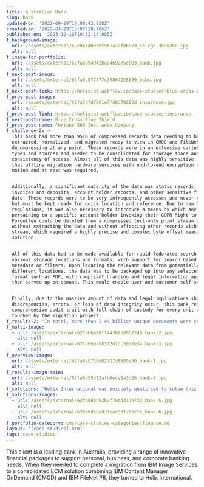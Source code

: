 ```yaml
---
title: Australian Bank
slug: bank
updated-on: '2022-09-29T19:08:43.828Z'
created-on: '2022-03-29T13:07:28.106Z'
published-on: '2023-10-18T19:32:14.085Z'
f_background-image:
  url: /assets/external/62e0b140939f961422fd6073_cs-cgd-385x260.jpg
  alt: null
f_image-for-portfolio:
  url: /assets/external/62fa6894d42bad469275d083_bank.jpg
  alt: null
f_next-post-image:
  url: /assets/external/62fa5c877477c39864228699_bcbs.jpg
  alt: null
f_next-post-link: https://helixint.webflow.io/case-studies/blue-cross-blue-shield
f_prev-post-image:
  url: /assets/external/62fa5dfd7661e7fd0d79203d_insurance.jpg
  alt: null
f_prev-post-link: https://helixint.webflow.io/case-studies/insurance
f_next-post-name: Blue Cross Blue Shield
f_prev-post-name: Fortune 500 Insurance Company
f_challenge-2: >-
  This bank had more than 95TB of compressed records data needing to be located,
  extracted, normalized, and migrated ready to view in CMOD and FileNet without
  decompressing at any point. These records were in an extensive variety of line
  types and sources and needed to be consolidated for storage space and
  consistency of access. Almost all of this data was highly sensitive, meaning
  that offline migration hardware services with end-to-end encryption both in
  motion and at rest was required.


  Additionally, a significant majority of the data was static records, including
  invoices and deposits, account holder records, and other sensitive financial
  data. These records were to be very infrequently accessed and never changed,
  but must be kept ready for quick location and reference. Due to new GDPR
  regulations, it was also necessary to introduce a means by which any data
  pertaining to a specific account holder invoking their GDPR Right to be
  Forgotten could be deleted from a compressed text-only print stream archive
  without extracting the data and without affecting other records within that
  stream, which required a highly precise and complex byte offset measurement
  solution.


  All of this data had to be made available for rapid federated search across
  various storage locations and formats, with support for search based on any
  metadata or filters. Upon locating the relevant data from potentially many
  different locations, the data was to be packaged up into any selected document
  format such as PDF, with compliant branding and legal information applied, and
  then served up on-demand. This would enable user and customer self-service.


  Finally, due to the massive amount of data and legal implications should any
  discrepancies, errors, or loss of data integrity occur, this bank required a
  comprehensive audit trail with full chain of custody for every unit of data
  touched by the migration project.
f_results-2: "In total, more than 2.4\_billion unique documents were collated, condensed, and combined as well as normalized for line types by the Helix Massive Archival Retrieval System (MARS)\_migration platform before being ingested into the consolidated destination solution.\n\nHelix saved this bank more than 5 times the total project cost within the first year due to retiring the licensing fee of the source ECM solution and the massive reduction in computational and storage requirements once the data was normalized and disparate data combined into the minimum necessary number of distinct documents and reports. The entire project was completed within 11 months of contract signing, including pilot and handover. The client issued an award to the Helix team in recognition of their performance as well as their rapid turnaround on identifying, unloading, resolving, and re-loading 44 million erroneous records from the client.\n\nFull end-to-end encryption and a full audit trail with comprehensive chain of custody tracking was provided, proving yet another flawless enterprise content migration and ETL\_execution for Helix International."
f_multi-image:
  - url: /assets/external/62fa6be88ff44302589b7248_bank-2.jpg
    alt: null
  - url: /assets/external/62fa6beab83f2d7dc5937e34_bank-3.jpg
    alt: null
f_overview-image:
  url: /assets/external/62fa6ab718d02f27d8805e50_bank-1.jpg
  alt: null
f_results-image-main:
  url: /assets/external/62fa6d55b12afb6ece9a3b26_bank-4.jpg
  alt: null
f_solutions: "Helix International was uniquely qualified to solve this bank's needs due to the proprietary Helix MARS migration platform. While alternative options do exist, the Helix MARS\_platform features several unique and differentiating advantages, such as the ability to extract, read, normalize, and manipulate data from proprietary format archives without decompression, as well as the built-in option for end-to-end encryption of data both in motion and at rest, and a built-in audit trail with full chain of custody. The platform includes 45 unique extractors for every legacy ECM commonly utilized by enterprises.\n\nHelix International's unique approach to ECM\_migrations and retirement of legacy ECM\_solutions has saved over one trillion dollars to date for more than 500 enterprises, and is one of the many reasons why Helix International is IBM's premium partner of choice for ECM and ETL\_projects."
f_solutions-images:
  - url: /assets/external/62fa6d5a02b2f76bd317a732_bank-5.jpg
    alt: null
  - url: /assets/external/62fa6d5ded31cec83f756cfe_bank-6.jpg
    alt: null
f_portfolio-category: cms/case-studies-categories/finance.md
layout: '[case-studies].html'
tags: case-studies
---
```


This client is a leading bank in Australia, providing a range of innovative financial packages to support personal, business, and corporate banking needs. When they needed to complete a migration from IBM Image Services to a consolidated ECM solution combining IBM Content Manager OnDemand (CMOD) and IBM FileNet P8, they turned to Helix International.
